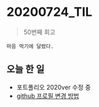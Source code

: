 # 20200724_TIL

> 50번째 회고  


```
마음 먹기에 달렸다.
```

## 오늘 한 일

- 포트폴리오 2020ver 수정 중
- [github 프로필 변경 방법](https://zzsza.github.io/development/2020/07/10/make-github-profile-readme/)